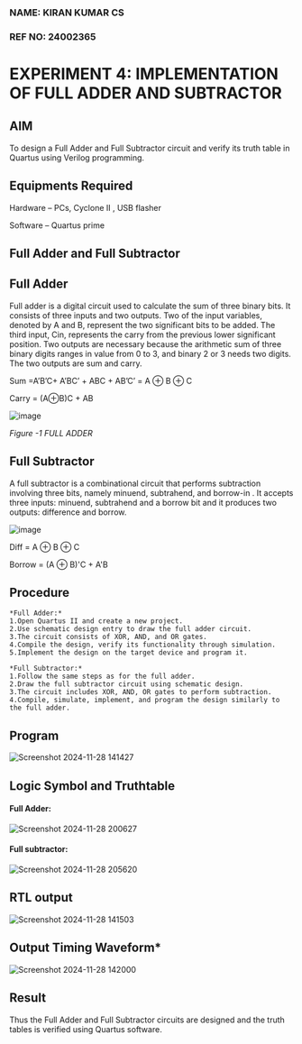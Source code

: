 ### NAME: KIRAN KUMAR CS
### REF NO: 24002365
# EXPERIMENT 4: IMPLEMENTATION OF FULL ADDER AND SUBTRACTOR


## AIM

To design a Full Adder and Full Subtractor circuit and verify its truth table in Quartus using Verilog programming.

## Equipments Required

Hardware – PCs, Cyclone II , USB flasher

Software – Quartus prime

## Full Adder and Full Subtractor

## Full Adder

Full adder is a digital circuit used to calculate the sum of three binary bits. It consists of three inputs and two outputs. Two of the input variables, denoted by A and B, represent the two significant bits to be added. The third input, Cin, represents the carry from the previous lower significant position. Two outputs are necessary because the arithmetic sum of three binary digits ranges in value from 0 to 3, and binary 2 or 3 needs two digits. The two outputs are sum and carry.

Sum =A’B’C+ A’BC’ + ABC + AB’C’ = A ⊕ B ⊕ C

Carry = (A⊕B)C + AB

![image](https://github.com/naavaneetha/FULL_ADDER_SUBTRACTOR/assets/154305477/0f30ba51-5ffb-4198-845f-18e054f675e7)

*Figure -1 FULL ADDER*

## Full Subtractor

A full subtractor is a combinational circuit that performs subtraction involving three bits, namely minuend, subtrahend, and borrow-in . It accepts three inputs: minuend, subtrahend and a borrow bit and it produces two outputs: difference and borrow.

![image](https://github.com/naavaneetha/FULL_ADDER_SUBTRACTOR/assets/154305477/02b24f51-ab51-4304-9ad6-7b81ffc1ead5)

Diff = A ⊕ B ⊕ C 

Borrow = (A ⊕ B)'C + A'B


## Procedure
    *Full Adder:*
    1.Open Quartus II and create a new project.
    2.Use schematic design entry to draw the full adder circuit. 
    3.The circuit consists of XOR, AND, and OR gates. 
    4.Compile the design, verify its functionality through simulation. 
    5.Implement the design on the target device and program it.
    
    *Full Subtractor:* 
    1.Follow the same steps as for the full adder. 
    2.Draw the full subtractor circuit using schematic design. 
    3.The circuit includes XOR, AND, OR gates to perform subtraction. 
    4.Compile, simulate, implement, and program the design similarly to the full adder.



## Program
![Screenshot 2024-11-28 141427](https://github.com/user-attachments/assets/6dcd78cf-5cc5-46cb-aae9-fbeae8e7eeb7)

## Logic Symbol and Truthtable
#### Full Adder:
![Screenshot 2024-11-28 200627](https://github.com/user-attachments/assets/75afe26c-7485-4665-b9df-1092b3e61cc2)
#### Full subtractor:
![Screenshot 2024-11-28 205620](https://github.com/user-attachments/assets/f8635e07-0149-442a-8985-d06db4979f03)


## RTL output
![Screenshot 2024-11-28 141503](https://github.com/user-attachments/assets/ae8ab8a2-8c4c-4418-8401-61caa20bfc51)

## Output Timing Waveform*
![Screenshot 2024-11-28 142000](https://github.com/user-attachments/assets/64ca27da-1fed-482a-8b0f-c9dd7b00274b)


## Result

Thus the Full Adder and Full Subtractor circuits are designed and the truth tables is verified using Quartus software.
